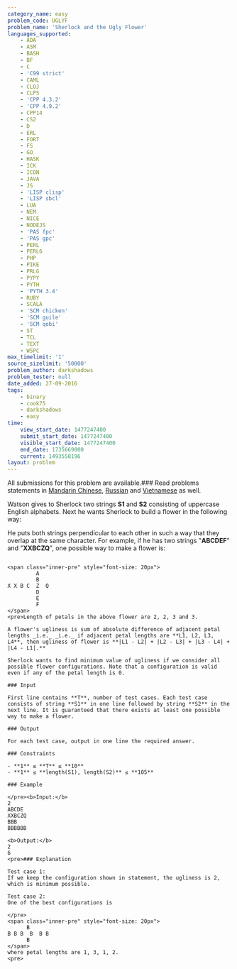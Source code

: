 ```yaml
---
category_name: easy
problem_code: UGLYF
problem_name: 'Sherlock and the Ugly Flower'
languages_supported:
    - ADA
    - ASM
    - BASH
    - BF
    - C
    - 'C99 strict'
    - CAML
    - CLOJ
    - CLPS
    - 'CPP 4.3.2'
    - 'CPP 4.9.2'
    - CPP14
    - CS2
    - D
    - ERL
    - FORT
    - FS
    - GO
    - HASK
    - ICK
    - ICON
    - JAVA
    - JS
    - 'LISP clisp'
    - 'LISP sbcl'
    - LUA
    - NEM
    - NICE
    - NODEJS
    - 'PAS fpc'
    - 'PAS gpc'
    - PERL
    - PERL6
    - PHP
    - PIKE
    - PRLG
    - PYPY
    - PYTH
    - 'PYTH 3.4'
    - RUBY
    - SCALA
    - 'SCM chicken'
    - 'SCM guile'
    - 'SCM qobi'
    - ST
    - TCL
    - TEXT
    - WSPC
max_timelimit: '1'
source_sizelimit: '50000'
problem_author: darkshadows
problem_tester: null
date_added: 27-09-2016
tags:
    - binary
    - cook75
    - darkshadows
    - easy
time:
    view_start_date: 1477247400
    submit_start_date: 1477247400
    visible_start_date: 1477247400
    end_date: 1735669800
    current: 1493558196
layout: problem
---
```

All submissions for this problem are available.###  Read problems statements in [Mandarin Chinese](http://www.codechef.com/download/translated/COOK75/mandarin/UGLYF.pdf), [Russian](http://www.codechef.com/download/translated/COOK75/russian/UGLYF.pdf) and [Vietnamese](http://www.codechef.com/download/translated/COOK75/vietnamese/UGLYF.pdf) as well.

Watson gives to Sherlock two strings **S1** and **S2** consisting of uppercase English alphabets. Next he wants Sherlock to build a flower in the following way:

He puts both strings perpendicular to each other in such a way that they overlap at the same character. For example, if he has two strings "**ABCDEF**" and "**XXBCZQ**", one possible way to make a flower is:

 ```

<span class="inner-pre" style="font-size: 20px">
          A
          B 
X X B C  Z  Q
          D
          E
          F
</span>
<pre>Length of petals in the above flower are 2, 2, 3 and 3.

A flower's ugliness is sum of absolute difference of adjacent petal lengths _i.e._ _i.e._ if adjacent petal lengths are **L1, L2, L3, L4**, then ugliness of flower is **|L1 - L2| + |L2 - L3| + |L3 - L4| + |L4 - L1|.**

Sherlock wants to find minimum value of ugliness if we consider all possible flower configurations. Note that a configuration is valid even if any of the petal length is 0.

### Input

First line contains **T**, number of test cases. Each test case consists of string **S1** in one line followed by string **S2** in the next line. It is guaranteed that there exists at least one possible way to make a flower.

### Output

For each test case, output in one line the required answer.

### Constraints

- **1** ≤ **T** ≤ **10**
- **1** ≤ **length(S1), length(S2)** ≤ **105**

### Example

</pre><b>Input:</b>
2
ABCDE
XXBCZQ
BBB
BBBBBB

<b>Output:</b> 
2
6
<pre>### Explanation

Test case 1:
If we keep the configuration shown in statement, the ugliness is 2, which is minimum possible. 

Test case 2:
One of the best configurations is

</pre>
<span class="inner-pre" style="font-size: 20px">
       B 
B B B  B  B B
       B
</span>
where petal lengths are 1, 3, 1, 2.
<pre>